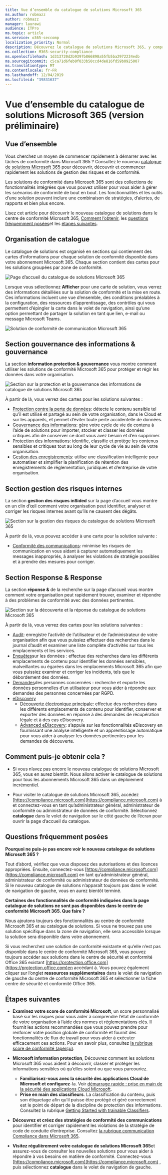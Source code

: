 ```yaml
---
title: Vue d’ensemble du catalogue de solutions Microsoft 365
ms.author: robmazz
author: robmazz
manager: laurawi
audience: ITPro
ms.topic: article
ms.service: o365-seccomp
localization_priority: Normal
description: Découvrez le catalogue de solutions Microsoft 365, y compris son contenu, comment l’obtenir et les étapes suivantes.
ms.collection: M365-security-compliance
ms.openlocfilehash: 1d313720d2b9397b866898a55fb5ba2972234edb
ms.sourcegitcommit: c5ca71d6feb0f033b50ccd4de816fd59b0925007
ms.translationtype: MT
ms.contentlocale: fr-FR
ms.lasthandoff: 12/04/2019
ms.locfileid: "39831637"
---
```

# <a name="overview-of-the-microsoft-365-solution-catalog-preview"></a>Vue d’ensemble du catalogue de solutions Microsoft 365 (version préliminaire)

## <a name="overview"></a>Vue d’ensemble

Vous cherchez un moyen de commencer rapidement à démarrer avec les tâches de conformité dans Microsoft 365 ? Consultez le nouveau [catalogue de solutions Microsoft 365](https://compliance.microsoft.com/solutioncatalog) pour découvrir, découvrir et commencer rapidement les solutions de gestion des risques et de conformité.

Les solutions de conformité dans Microsoft 365 sont des collections de fonctionnalités intégrées que vous pouvez utiliser pour vous aider à gérer les scénarios de conformité de bout en bout. Les fonctionnalités et les outils d’une solution peuvent inclure une combinaison de stratégies, d’alertes, de rapports et bien plus encore.

Lisez cet article pour découvrir le nouveau catalogue de solutions dans le centre de conformité Microsoft 365, [Comment l’obtenir](#how-do-i-get-this), les [questions fréquemment posées](#frequently-asked-questions)et les [étapes suivantes](#next-steps).

## <a name="catalog-organization"></a>Organisation de catalogue

Le catalogue de solutions est organisé en sections qui contiennent des cartes d’informations pour chaque solution de conformité disponible dans votre abonnement Microsoft 365. Chaque section contient des cartes pour les solutions groupées par zone de conformité.

![Page d’accueil du catalogue de solutions Microsoft 365](media/m365-solution-catalog-home.png)

Lorsque vous sélectionnez **Afficher** pour une carte de solution, vous verrez des informations détaillées sur la solution de conformité et la mise en route. Ces informations incluent une vue d’ensemble, des conditions préalables à la configuration, des ressources d’apprentissage, des contrôles qui vous permettent d’épingler la carte dans le volet de navigation, ainsi qu’une option permettant de partager la solution en tant que lien, e-mail ou message Microsoft Teams.

![Solution de conformité de communication Microsoft 365](media/m365-solution-catalog-communication-compliance.png)

## <a name="information-protection--governance-section"></a>Section gouvernance des informations & gouvernance

La section **information protection & gouvernance** vous montre comment utiliser les solutions de conformité Microsoft 365 pour protéger et régir les données dans votre organisation.

![Section sur la protection et la gouvernance des informations de catalogue de solutions Microsoft 365](media/m365-solution-catalog-information-protection-governance.png)

À partir de là, vous verrez des cartes pour les solutions suivantes :

- [Protection contre la perte de données](data-loss-prevention-policies.md): détecte le contenu sensible tel qu’il est utilisé et partagé au sein de votre organisation, dans le Cloud et sur les appareils, et permet d’éviter toute perte accidentelle de données.
- [Gouvernance des informations](manage-information-governance.md): gère votre cycle de vie de contenu à l’aide de solutions pour importer, stocker et classer les données critiques afin de conserver ce dont vous avez besoin et d’en supprimer.
- [Protection des informations](protect-information.md): identifie, classifie et protège les contenus sensibles et critiques tout au long de leur cycle de vie au sein de votre organisation.
- [Gestion des enregistrements](records-management.md): utilise une classification intelligente pour automatiser et simplifier la planification de rétention des enregistrements de réglementation, juridiques et d’entreprise de votre organisation.

## <a name="insider-risk-management-section"></a>Section gestion des risques internes

La section **gestion des risques inSided** sur la page d’accueil vous montre en un clin d’œil comment votre organisation peut identifier, analyser et corriger les risques internes avant qu’ils ne causent des dégâts.

![Section sur la gestion des risques du catalogue de solutions Microsoft 365](media/m365-solution-catalog-internal-risk-management.png)

À partir de là, vous pouvez accéder à une carte pour la solution suivante :

- [Conformité des communications](communication-compliance.md): minimise les risques de communication en vous aidant à capturer automatiquement les messages inappropriés, à analyser les violations de stratégie possibles et à prendre des mesures pour corriger.

## <a name="discovery--response-section"></a>Section Response & Response

La section **réponse &** de la recherche sur la page d’accueil vous montre comment votre organisation peut rapidement trouver, examiner et répondre à des problèmes de conformité avec des données pertinentes.

![Section sur la découverte et la réponse du catalogue de solutions Microsoft 365](media/m365-solution-catalog-discovery-response.png)

À partir de là, vous verrez des cartes pour les solutions suivantes :

- [Audit](search-the-audit-log-in-security-and-compliance.md): enregistre l’activité de l’utilisateur et de l’administrateur de votre organisation afin que vous puissiez effectuer des recherches dans le journal d’audit et examiner une liste complète d’activités sur tous les emplacements et les services.
- [Enquêtes](overview-data-investigations.md)sur les données : effectue des recherches dans les différents emplacements de contenu pour identifier les données sensibles, malveillantes ou égarées dans les emplacements Microsoft 365 afin que vous puissiez examiner et corriger les incidents, tels que le débordement des données.
- [Demandes](manage-gdpr-data-subject-requests-with-the-dsr-case-tool.md)des personnes concernées : recherche et exporte les données personnelles d’un utilisateur pour vous aider à répondre aux demandes des personnes concernées par RGPD.
- [eDiscovery](manage-legal-investigations.md)
    - [Découverte électronique principale](ediscovery-cases.md): effectue des recherches dans les différents emplacements de contenu pour identifier, conserver et exporter des données en réponse à des demandes de récupération légale et à des cas eDiscovery.
    - [Advanced eDiscovery](overview-ediscovery-20.md): s’appuie sur les fonctionnalités eDiscovery en fournissant une analyse intelligente et un apprentissage automatique pour vous aider à analyser les données pertinentes pour les demandes de découverte.

## <a name="how-do-i-get-this"></a>Comment puis-je obtenir cela ?

- Si vous n’avez pas encore le nouveau catalogue de solutions Microsoft 365, vous en aurez bientôt. Nous allons activer le catalogue de solutions pour tous les abonnements Microsoft 365 dans un déploiement incrémentiel.

- Pour visiter le catalogue de solutions Microsoft 365, accédez [https://compliance.microsoft.com](https://compliance.microsoft.com) à et connectez-vous en tant qu’administrateur général, administrateur de conformité ou administrateur de données de conformité. Sélectionnez **catalogue** dans le volet de navigation sur le côté gauche de l’écran pour ouvrir la page d’accueil du catalogue.

## <a name="frequently-asked-questions"></a>Questions fréquemment posées

**Pourquoi ne puis-je pas encore voir le nouveau catalogue de solutions Microsoft 365 ?**

Tout d’abord, vérifiez que vous disposez des autorisations et des licences appropriées. Ensuite, connectez-vous [https://compliance.microsoft.com](https://compliance.microsoft.com) en tant qu’administrateur général, administrateur de conformité ou administrateur de données de conformité. Si le nouveau catalogue de solutions n’apparaît toujours pas dans le volet de navigation de gauche, vous en aurez bientôt terminé.

**Certaines des fonctionnalités de conformité indiquées dans la page catalogue de solutions ne sont pas disponibles dans le centre de conformité Microsoft 365. Que faire ?**

Nous ajoutons toujours des fonctionnalités au centre de conformité Microsoft 365 et au catalogue de solutions. Si vous ne trouvez pas une solution spécifique dans la zone de navigation, elle sera accessible lorsque la solution sera disponible dans votre abonnement.

Si vous recherchez une solution de conformité existante et qu’elle n’est pas disponible dans le centre de conformité Microsoft 365, vous pouvez toujours accéder aux solutions dans le centre de sécurité et conformité Office 365 existant [https://protection.office.com](https://protection.office.com)en accédant à. Vous pouvez également cliquer sur l’onglet **ressources supplémentaires** dans le volet de navigation de gauche du centre de conformité Microsoft 365 et sélectionner la fiche centre de sécurité et conformité Office 365.  

## <a name="next-steps"></a>Étapes suivantes

- **Examinez votre score de conformité Microsoft**, un score personnalisé basé sur les risques pour vous aider à comprendre l’état de conformité de votre organisation à l’aide des normes et réglementations clés. Il fournit les actions recommandées que vous pouvez prendre pour renforcer votre position globale de conformité et fournit des fonctionnalités de flux de travail pour vous aider à exécuter efficacement ces actions. Pour en savoir plus, consultez [la rubrique score de conformité (aperçu)](compliance-score.md).

- **Microsoft information protection**, Découvrez comment les solutions Microsoft 365 vous aident à découvrir, classer et protéger les informations sensibles où qu’elles soient ou que vous parcouriez.
    - **Familiarisez-vous avec la sécurité des applications Cloud de Microsoft et configurez**-la. Voir [démarrage rapide : prise en main de la sécurité des applications Cloud Microsoft](https://docs.microsoft.com/cloud-app-security/getting-started-with-cloud-app-security).
    - **Prise en main des classifieurs**. La classification du contenu, puis son étiquetage afin qu’il puisse être protégé et géré correctement est le point de départ de la discipline de protection des informations. Consultez la rubrique [Getting Started with trainable Classifiers](classifier-getting-started-with.md).

- **Découvrez et créez des stratégies de conformité des communications** pour identifier et corriger rapidement les violations de la stratégie de code de conduite d’entreprise. Consultez [la rubrique communication Compliance dans Microsoft 365](communication-compliance.md).

- **Visitez régulièrement votre catalogue de solutions Microsoft 365**et assurez-vous de consulter les nouvelles solutions pour vous aider à répondre à vos besoins en matière de conformité. Connectez-vous [https://compliance.microsoft.com](https://compliance.microsoft.com) , puis sélectionnez **catalogue** dans le volet de navigation de gauche.